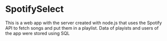 # SpotifySelect
This is a web app with the server created with node.js that uses the Spotify API to fetch songs and put them in a playlist. 
Data of playists and users of the app were stored using SQL
